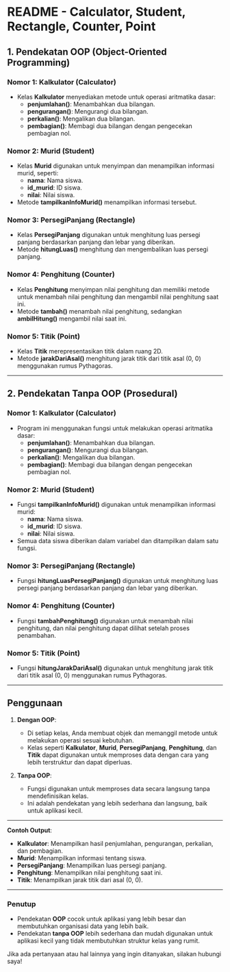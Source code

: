# README - Calculator, Student, Rectangle, Counter, Point

## 1. Pendekatan OOP (Object-Oriented Programming)

### **Nomor 1: Kalkulator (Calculator)**
- Kelas **Kalkulator** menyediakan metode untuk operasi aritmatika dasar:
  - **penjumlahan()**: Menambahkan dua bilangan.
  - **pengurangan()**: Mengurangi dua bilangan.
  - **perkalian()**: Mengalikan dua bilangan.
  - **pembagian()**: Membagi dua bilangan dengan pengecekan pembagian nol.

### **Nomor 2: Murid (Student)**
- Kelas **Murid** digunakan untuk menyimpan dan menampilkan informasi murid, seperti:
  - **nama**: Nama siswa.
  - **id_murid**: ID siswa.
  - **nilai**: Nilai siswa.
- Metode **tampilkanInfoMurid()** menampilkan informasi tersebut.

### **Nomor 3: PersegiPanjang (Rectangle)**
- Kelas **PersegiPanjang** digunakan untuk menghitung luas persegi panjang berdasarkan panjang dan lebar yang diberikan.
- Metode **hitungLuas()** menghitung dan mengembalikan luas persegi panjang.

### **Nomor 4: Penghitung (Counter)**
- Kelas **Penghitung** menyimpan nilai penghitung dan memiliki metode untuk menambah nilai penghitung dan mengambil nilai penghitung saat ini.
- Metode **tambah()** menambah nilai penghitung, sedangkan **ambilHitung()** mengambil nilai saat ini.

### **Nomor 5: Titik (Point)**
- Kelas **Titik** merepresentasikan titik dalam ruang 2D.
- Metode **jarakDariAsal()** menghitung jarak titik dari titik asal (0, 0) menggunakan rumus Pythagoras.

---

## 2. Pendekatan Tanpa OOP (Prosedural)

### **Nomor 1: Kalkulator (Calculator)**
- Program ini menggunakan fungsi untuk melakukan operasi aritmatika dasar:
  - **penjumlahan()**: Menambahkan dua bilangan.
  - **pengurangan()**: Mengurangi dua bilangan.
  - **perkalian()**: Mengalikan dua bilangan.
  - **pembagian()**: Membagi dua bilangan dengan pengecekan pembagian nol.

### **Nomor 2: Murid (Student)**
- Fungsi **tampilkanInfoMurid()** digunakan untuk menampilkan informasi murid:
  - **nama**: Nama siswa.
  - **id_murid**: ID siswa.
  - **nilai**: Nilai siswa.
- Semua data siswa diberikan dalam variabel dan ditampilkan dalam satu fungsi.

### **Nomor 3: PersegiPanjang (Rectangle)**
- Fungsi **hitungLuasPersegiPanjang()** digunakan untuk menghitung luas persegi panjang berdasarkan panjang dan lebar yang diberikan.

### **Nomor 4: Penghitung (Counter)**
- Fungsi **tambahPenghitung()** digunakan untuk menambah nilai penghitung, dan nilai penghitung dapat dilihat setelah proses penambahan.

### **Nomor 5: Titik (Point)**
- Fungsi **hitungJarakDariAsal()** digunakan untuk menghitung jarak titik dari titik asal (0, 0) menggunakan rumus Pythagoras.

---

## Penggunaan

1. **Dengan OOP**:  
   - Di setiap kelas, Anda membuat objek dan memanggil metode untuk melakukan operasi sesuai kebutuhan.
   - Kelas seperti **Kalkulator**, **Murid**, **PersegiPanjang**, **Penghitung**, dan **Titik** dapat digunakan untuk memproses data dengan cara yang lebih terstruktur dan dapat diperluas.

2. **Tanpa OOP**:  
   - Fungsi digunakan untuk memproses data secara langsung tanpa mendefinisikan kelas.
   - Ini adalah pendekatan yang lebih sederhana dan langsung, baik untuk aplikasi kecil.

---

**Contoh Output**:
- **Kalkulator**: Menampilkan hasil penjumlahan, pengurangan, perkalian, dan pembagian.
- **Murid**: Menampilkan informasi tentang siswa.
- **PersegiPanjang**: Menampilkan luas persegi panjang.
- **Penghitung**: Menampilkan nilai penghitung saat ini.
- **Titik**: Menampilkan jarak titik dari asal (0, 0).

---

### Penutup
- Pendekatan **OOP** cocok untuk aplikasi yang lebih besar dan membutuhkan organisasi data yang lebih baik.
- Pendekatan **tanpa OOP** lebih sederhana dan mudah digunakan untuk aplikasi kecil yang tidak membutuhkan struktur kelas yang rumit.

Jika ada pertanyaan atau hal lainnya yang ingin ditanyakan, silakan hubungi saya!